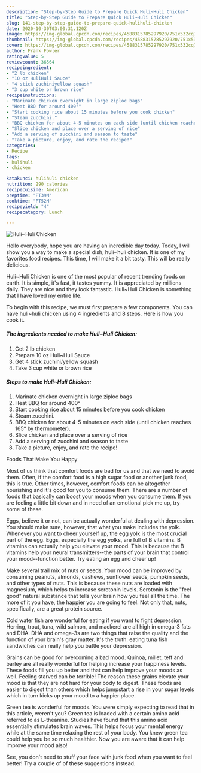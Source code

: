 ```yaml
---
description: "Step-by-Step Guide to Prepare Quick Huli~Huli Chicken"
title: "Step-by-Step Guide to Prepare Quick Huli~Huli Chicken"
slug: 141-step-by-step-guide-to-prepare-quick-hulihuli-chicken
date: 2020-10-30T03:00:31.120Z
image: https://img-global.cpcdn.com/recipes/4588315785297920/751x532cq70/hulihuli-chicken-recipe-main-photo.jpg
thumbnail: https://img-global.cpcdn.com/recipes/4588315785297920/751x532cq70/hulihuli-chicken-recipe-main-photo.jpg
cover: https://img-global.cpcdn.com/recipes/4588315785297920/751x532cq70/hulihuli-chicken-recipe-main-photo.jpg
author: Frank Fowler
ratingvalue: 5
reviewcount: 36564
recipeingredient:
- "2 lb chicken"
- "10 oz HuliHuli Sauce"
- "4 stick zuchiniyellow squash"
- "3 cup white or brown rice"
recipeinstructions:
- "Marinate chicken overnight in large ziploc bags"
- "Heat BBQ for around 400°"
- "Start cooking rice about 15 minutes before you cook chicken"
- "Steam zucchini."
- "BBQ chicken for about 4-5 minutes on each side (until chicken reaches 165° by thermometer)."
- "Slice chicken and place over a serving of rice"
- "Add a serving of zucchini and season to taste"
- "Take a picture, enjoy, and rate the recipe!"
categories:
- Recipe
tags:
- hulihuli
- chicken

katakunci: hulihuli chicken 
nutrition: 290 calories
recipecuisine: American
preptime: "PT39M"
cooktime: "PT52M"
recipeyield: "4"
recipecategory: Lunch

---
```



![Huli~Huli Chicken](https://img-global.cpcdn.com/recipes/4588315785297920/751x532cq70/hulihuli-chicken-recipe-main-photo.jpg)

Hello everybody, hope you are having an incredible day today. Today, I will show you a way to make a special dish, huli~huli chicken. It is one of my favorites food recipes. This time, I will make it a bit tasty. This will be really delicious.



Huli~Huli Chicken is one of the most popular of recent trending foods on earth. It is simple, it's fast, it tastes yummy. It is appreciated by millions daily. They are nice and they look fantastic. Huli~Huli Chicken is something that I have loved my entire life.


To begin with this recipe, we must first prepare a few components. You can have huli~huli chicken using 4 ingredients and 8 steps. Here is how you cook it.

<!--inarticleads1-->

##### The ingredients needed to make Huli~Huli Chicken:

1. Get 2 lb chicken
1. Prepare 10 oz Huli~Huli Sauce
1. Get 4 stick zuchini/yellow squash
1. Take 3 cup white or brown rice




<!--inarticleads2-->

##### Steps to make Huli~Huli Chicken:

1. Marinate chicken overnight in large ziploc bags
1. Heat BBQ for around 400°
1. Start cooking rice about 15 minutes before you cook chicken
1. Steam zucchini.
1. BBQ chicken for about 4-5 minutes on each side (until chicken reaches 165° by thermometer).
1. Slice chicken and place over a serving of rice
1. Add a serving of zucchini and season to taste
1. Take a picture, enjoy, and rate the recipe!




Foods That Make You Happy


Most of us think that comfort foods are bad for us and that we need to avoid them. Often, if the comfort food is a high sugar food or another junk food, this is true. Other times, however, comfort foods can be altogether nourishing and it's good for you to consume them. There are a number of foods that basically can boost your moods when you consume them. If you are feeling a little bit down and in need of an emotional pick me up, try some of these.

Eggs, believe it or not, can be actually wonderful at dealing with depression. You should make sure, however, that what you make includes the yolk. Whenever you want to cheer yourself up, the egg yolk is the most crucial part of the egg. Eggs, especially the egg yolks, are full of B vitamins. B vitamins can actually help you elevate your mood. This is because the B vitamins help your neural transmitters--the parts of your brain that control your mood--function better. Try eating an egg and cheer up!

Make several trail mix of nuts or seeds. Your mood can be improved by consuming peanuts, almonds, cashews, sunflower seeds, pumpkin seeds, and other types of nuts. This is because these nuts are loaded with magnesium, which helps to increase serotonin levels. Serotonin is the "feel good" natural substance that tells your brain how you feel all the time. The more of it you have, the happier you are going to feel. Not only that, nuts, specifically, are a great protein source.

Cold water fish are wonderful for eating if you want to fight depression. Herring, trout, tuna, wild salmon, and mackerel are all high in omega-3 fats and DHA. DHA and omega-3s are two things that raise the quality and the function of your brain's gray matter. It's the truth: eating tuna fish sandwiches can really help you battle your depression. 

Grains can be good for overcoming a bad mood. Quinoa, millet, teff and barley are all really wonderful for helping increase your happiness levels. These foods fill you up better and that can help improve your moods as well. Feeling starved can be terrible! The reason these grains elevate your mood is that they are not hard for your body to digest. These foods are easier to digest than others which helps jumpstart a rise in your sugar levels which in turn kicks up your mood to a happier place.

Green tea is wonderful for moods. You were simply expecting to read that in this article, weren't you? Green tea is loaded with a certain amino acid referred to as L-theanine. Studies have found that this amino acid essentially stimulates brain waves. This helps focus your mental energy while at the same time relaxing the rest of your body. You knew green tea could help you be so much healthier. Now you are aware that it can help improve your mood also!

See, you don't need to stuff your face with junk food when you want to feel better! Try  a  couple of  of  these  suggestions  instead.

